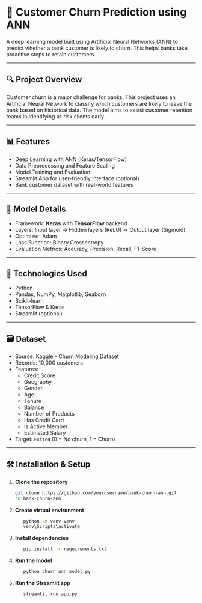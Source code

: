 # 🧠 Customer Churn Prediction using ANN

A deep learning model built using Artificial Neural Networks (ANN) to predict whether a bank customer is likely to churn. This helps banks take proactive steps to retain customers.

---

## 🔍 Project Overview

Customer churn is a major challenge for banks. This project uses an Artificial Neural Network to classify which customers are likely to leave the bank based on historical data. The model aims to assist customer retention teams in identifying at-risk clients early.

---

## 📊 Features

- Deep Learning with ANN (Keras/TensorFlow)
- Data Preprocessing and Feature Scaling
- Model Training and Evaluation
- Streamlit App for user-friendly interface (optional)
- Bank customer dataset with real-world features

---

## 🧠 Model Details

- Framework: **Keras** with **TensorFlow** backend
- Layers: Input layer → Hidden layers (ReLU) → Output layer (Sigmoid)
- Optimizer: Adam
- Loss Function: Binary Crossentropy
- Evaluation Metrics: Accuracy, Precision, Recall, F1-Score

---

## 🧩 Technologies Used
- Python
- Pandas, NumPy, Matplotlib, Seaborn
- Scikit-learn
- TensorFlow & Keras
- Streamlit (optional)

---
## 🗃️ Dataset

- Source: [Kaggle - Churn Modeling Dataset](https://www.kaggle.com/datasets/adammaus/predicting-churn-for-bank-customers)
- Records: 10,000 customers
- Features:
  - Credit Score
  - Geography
  - Gender
  - Age
  - Tenure
  - Balance
  - Number of Products
  - Has Credit Card
  - Is Active Member
  - Estimated Salary
- Target: `Exited` (0 = No churn, 1 = Churn)

---

## 🛠️ Installation & Setup

1. **Clone the repository**
   ```bash
   git clone https://github.com/yourusername/bank-churn-ann.git
   cd bank-churn-ann
2. **Create virtual environment**
   ```bash
      python -m venv venv
      venv\Scripts\activate
4. **Install dependencies**
   ```bash
      pip install -r requirements.txt
6. **Run the model**
   ```bash
      python churn_ann_model.py
8. **Run the Streamlit app**
   ```bash
      streamlit run app.py
